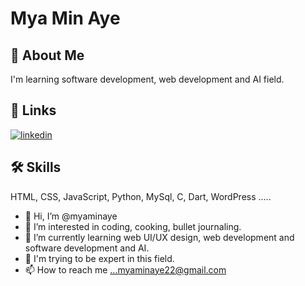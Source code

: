 
# Mya Min Aye


## 🚀 About Me
I'm learning software development, web development and AI field.


## 🔗 Links
[![linkedin](https://img.shields.io/badge/linkedin-0A66C2?style=for-the-badge&logo=linkedin&logoColor=white)](https://www.linkedin.com/in/mya-min-aye-84ab61191/)


## 🛠 Skills
HTML, CSS, JavaScript, Python, MySql, C, Dart, WordPress .....


- 👋 Hi, I’m @myaminaye
- 👀 I’m interested in coding, cooking, bullet journaling.
- 🌱 I’m currently learning web UI/UX design, web development and software development and AI.
- 💞️ I'm trying to be expert in this field.
- 📫 How to reach me ...myaminaye22@gmail.com

<!---
myaminaye/myaminaye is a ✨ special ✨ repository because its `README.md` (this file) appears on your GitHub profile.
You can click the Preview link to take a look at your changes.
--->
